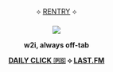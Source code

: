 
<p align="center">
⟡ <a href="https://rentry.co/ex-soldier">RENTRY</a> ⟡

<p align="center">
<h4 align="center"

![](https://komarev.com/ghpvc/?username=VlTTORlNO&label=freak+count+++&color=08000A)

  
<p align="center">

w2i, always off-tab

<p align="center">
<a href="https://arab.org/click-to-help/palestine/">DAILY CLICK 🇵🇸</a> ⟡ <a href="https://www.last.fm/user/rex69420">LAST.FM</a>

<p align="center">
